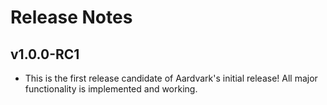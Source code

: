 # Release Notes

## v1.0.0-RC1
- This is the first release candidate of Aardvark's initial release! All major functionality is implemented and working.